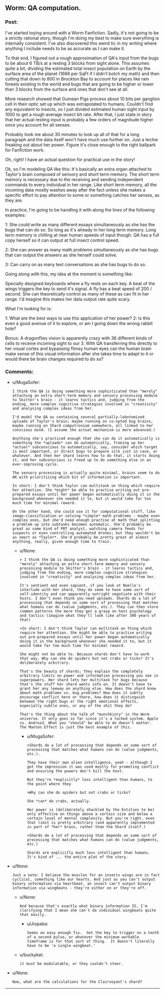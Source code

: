 ## Worm: QA computation.

### Post:

I've started toying around with a Worm Fanfiction. Sadly, it's not going to be a strictly rational story, though I'm doing my best to make sure everything is internally consistent. I've also discovered this weird tic in my writing where anything I include needs to be as accurate as I can make it.

To that end, I figured out a rough approximation of QA's input from the bugs to be about 6 TB/s at a resting 3 blocks from sight alone. This assumes quite a bit, dividing the estimated total insect population on Earth by the surface area of the planet (1666 per SqFt if I didn't botch my math) and then cutting that down to 800 in Brockton Bay to account for places like rain forests existing in the world and bugs that are going to be higher or lower than 3 blocks from the surface and ones that don't see at all.

More research showed that Guinean Pigs process about 10 bits per ganglion cell in their optic set up which was extrapolated to humans. Couldn't find any equivalent to insects, so I just divided estimated human sight input by 1000 to get a rough average insect bit rate. After that, I just state in story that her actual resting input is probably a few orders of magnitude higher once you account for all senses.

Probably took me about 30 minutes to look up all of that for a long paragraph and the data itself won't have much use further on. Just a techie freaking out about her power. Figure it's close enough to the right ballpark for Fanfiction work.

Oh, right! I have an actual question for practical use in the story!

Ok, so I'm modeling QA like this: It's basically an extra organ attached to Taylor's brain composed of sensory and short term memory. The short term memory is necessary due to the receiving and sending independent commands to every individual in her range. Like short term memory, all the incoming data mostly washes away after the fact unless she makes a specific effort to pay attention to some or something catches her senses, as they are.

In practice, I'm going to be handling it with along the lines of the following examples:

1: She could write as many different essays simultaneously as she has the bugs that can do so. So long as it's already in her long term memory. Long term memory is chilling at near human speeds of input though. QA has a full copy herself so it can output at full insect control speed.

2: She can answer as many math problems simultaneously as she has bugs that can output the answers as she herself could solve.

3: Can carry on as many text conversations as she has bugs to do so.

Going along with this, my idea at the moment is something like:

Specially designed keyboards where a fly rests on each key. A beat of the wings triggers the key to send it's signal. A fly has a beat speed of 200 / second. She can theoretically control as many of these as can fit in her range. I'd imagine this makes her data output rate quite scary.

What I'm looking for is:

1: What are the best ways to use this application of her power?
2: Is this even a good avenue of it to explore, or am I going down the wrong rabbit hole?

Bonus: A dragonflies vision is apparently crazy with 36 different kinds of cells to receive incoming sight to our 3. With QA transferring this directly to her visual cortex and bypassing flimsy human eyes can the human brain make sense of this visual information after she takes time to adapt to it or would there be brain changes required to do so?

### Comments:

- u/MugaSofer:
  ```
  I think the QA is doing something more sophisticated than "merely" attaching an extra short-term memory and sensory processing module to Skitter's brain - it learns tactics and, judging from the ending, more complex cognitive strategies involved in "creativity" and analysing complex ideas from her.

  I'd model the QA as containing several partially-lobotomized uploads of Taylor's brain; maybe running on co-opted bug brains, maybe running on Shard computronium somewhere, all linked to her conscious mind. (I assume the actual mechanism is more advanced.)

  Anything she's practiced enough that she can do it automatically is something the *uploads* can do automatically, freeing up her *actual* subconscious to automatically, say, consider which target is most important, or direct bugs to prepare silk just in case, or whatever. And then her shard learns how to do that, it starts doing it, and her subconscious is freed up to do something else in an ever-improving cycle.

  The sensory processing is actually quite minimal, brains seem to do OK with prioritizing which bit of information is important.

  In short: I don't think Taylor can multitask on thing which require her attention. She *might* be able to practise writing out pre-prepared essays until her power began automatically doing it in the background whenever she needed it to, but it would take far too much time for minimal reward.

  On the other hand, she could use it for computational stuff, like image-classification or solving *simple* math problems - maybe even complex ones, but she'd need enough practise at math that splitting a problem up into subtasks becomes automatic. She'd probably be great as some kind of PRT analyst, watching camera feeds for suspects or even controlling automated drones; but they wouldn't be as smart as *Taylor*. She'd probably be pretty great at almost anything, really, given enough time to train.
  ```

  - u/None:
    ```
    > I think the QA is doing something more sophisticated than "merely" attaching an extra short-term memory and sensory processing module to Skitter's brain - it learns tactics and, judging from the ending, more complex cognitive strategies involved in "creativity" and analysing complex ideas from her.

    It's sentient and even sapient, if you look at Noelle's interlude with her shard, they do seem to have some sort of self-identity and can apparently outright negotiate with their hosts. I don't even think you need uploads. Shards do a lot of processing that depends on some sort of processing that matches what humans can do (value judgments, etc.). They can then store common patterns the more they get a grasp on host psychology and tactics (imagine what they'll look like after 300 years of that)

    >In short: I don't think Taylor can multitask on thing which require her attention. She might be able to practise writing out pre-prepared essays until her power began automatically doing it in the background whenever she needed it to, but it would take far too much time for minimal reward.

    She might not be able to. Because shards don't have to work that way. Why can she do spiders but not crabs or ticks? It's deliberately arbitrary.

    That's the beauty of shards; they explain the completely arbitrary limits on power and information processing you see in superpowers. Her shard lets her multitask for bugs because that's the stuff her shard wants info on. It doesn't have to grant her any leeway on anything else. How does the shard know about math problems vs. bug problems? How does it subtly encourage conflict here or there, how does it distinguish between the right bugs or the right emotional effects, especially subtle ones, or any of the shit they do?

    That's the thing about the talk of "munchkinry" in the Worm universe. It only goes so far since it's a locked system. Apple vs. Android. What you "should" be able to do doesn't matter. The Manton Effect is just the best example of this.
    ```

    - u/MugaSofer:
      ```
      >Shards do a lot of processing that depends on some sort of processing that matches what humans can do (value judgments, etc.). 

      They have their own alien intelligence, yeah - although I got the impression it was used mostly for promoting conflict and ensuring the powers don't kill the host.

      But they're *explicitly* less intelligent than humans, to the point where they

      >Why can she do spiders but not crabs or ticks? 

      She *can* do crabs, actually.

      Her power is (deliberately shackled by the Entities to be) only effective on things above a certain size and below a certain level of mental complexity. But you're right, even that limit is pretty arbitrary (and apparently implemented in part of *her* brain, rather than the Shard itself.)

      >Shards do a lot of processing that depends on some sort of processing that matches what humans can do (value judgments, etc.)

      Shards are explicitly much less intelligent than humans. It's kind of ... the entire plot of the story.
      ```

- u/None:
  ```
  Just a note: I believe the muscles for an insects wings are in fact cyclical, something like our hearts. And just as you can't output binary information via heartbeat, an insect can't output binary information via wingbeats - they're either on or they're off.
  ```

  - u/None:
    ```
    And because that's exactly what binary information IS, I'm clarifying that I mean she can't do individual wingbeats quite that easily.
    ```

    - u/Jiopaba:
      ```
      Seems an easy enough fix.  Set the key to trigger on a tenth of a second pulse, or whatever the minimum workable timeframe is for that sort of thing.  It doesn't literally have to be 'a single wingbeat.'
      ```

  - u/buckykat:
    ```
    it must be modulatable, or they couldn't steer.
    ```

- u/None:
  ```
  Now, what are the calculations for the Clairvoyant's shard?
  ```

---

